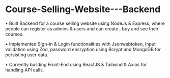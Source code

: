 # Course-Selling-Website---Backend

• Built Backend for a course selling website using NodeJs & Express, where people can register as admins &
users and can create , buy and see their courses.

• Implemented Sign-in & Login functionalities with Jsonwebtoken, Input validation using Zod, password
encryption using Bcrypt and MongoDB for persisting user data.

• Currently building Front-End using ReactJS & Tailwind & Axios for handling API calls.
